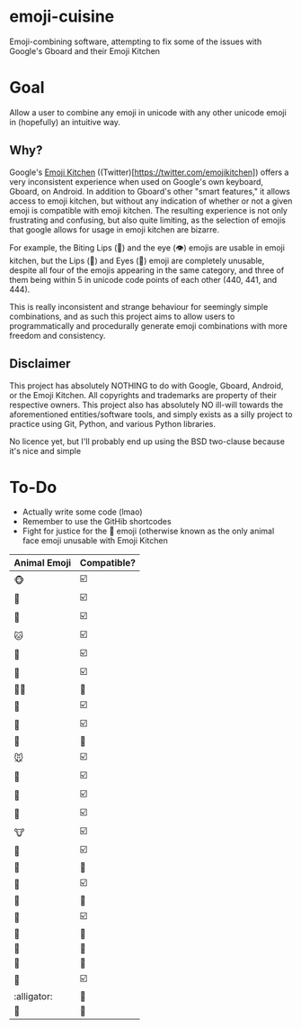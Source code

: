 # emoji-cuisine
Emoji-combining software, attempting to fix some of the issues with Google's Gboard and their Emoji Kitchen

# Goal
Allow a user to combine any emoji in unicode with any other unicode emoji in (hopefully) an intuitive way.

## Why?
Google's [Emoji Kitchen](https://www.google.com/search?q=emoji+kitchen) ((Twitter)[https://twitter.com/emojikitchen]) offers a very inconsistent experience when used on Google's own keyboard, Gboard, on Android. In addition to Gboard's other "smart features," it allows access to emoji kitchen, but without any indication of whether or not a given emoji is compatible with emoji kitchen. The resulting experience is not only frustrating and confusing, but also quite limiting, as the selection of emojis that google allows for usage in emoji kitchen are bizarre.

For example, the Biting Lips (🫦) and the eye (👁️) emojis are usable in emoji kitchen, but the Lips (👄) and Eyes (👀) emoji are completely unusable, despite all four of the emojis appearing in the same category, and three of them being within 5 in unicode code points of each other (440, 441, and 444).

This is really inconsistent and strange behaviour for seemingly simple combinations, and as such this project aims to allow users to programmatically and procedurally generate emoji combinations with more freedom and consistency.

## Disclaimer
This project has absolutely NOTHING to do with Google, Gboard, Android, or the Emoji Kitchen. All copyrights and trademarks are property of their respective owners. This project also has absolutely NO ill-will towards the aforementioned entities/software tools, and simply exists as a silly project to practice using Git, Python, and various Python libraries.

No licence yet, but I'll probably end up using the BSD two-clause because it's nice and simple

# To-Do
- Actually write some code (lmao)
- Remember to use the GitHib shortcodes
- Fight for justice for the :hamster: emoji (otherwise known as the only animal face emoji unusable with Emoji Kitchen

| Animal Emoji | Compatible? |
| ------------ | ----------- |
| :monkey_face: | :ballot_box_with_check: |
| :lion: | :ballot_box_with_check: |
| :tiger: | :ballot_box_with_check: |
| :cat: | :ballot_box_with_check: |
| :dog: | :ballot_box_with_check: |
| :bear: | :ballot_box_with_check: |
| :polar_bear: | :no_entry_sign: |
| :koala: | :ballot_box_with_check: |
| :panda_face: | :ballot_box_with_check: |
| :hamster: | :no_entry_sign: |
| :mouse: | :ballot_box_with_check: |
| :rabbit: | :ballot_box_with_check: |
| :fox_face: | :ballot_box_with_check: |
| :raccoon: | :ballot_box_with_check: |
| :cow: | :ballot_box_with_check: |
| :pig: | :ballot_box_with_check: |
| :zebra: | :no_entry_sign: |
| :unicorn: | :ballot_box_with_check: |
| :horse: | :no_entry_sign: |
| :frog: | :ballot_box_with_check: |
| :lizard: | :no_entry_sign: |
| :t-rex: | :no_entry_sign: |
| :sauropod: | :no_entry_sign: |
| :turtle: | :ballot_box_with_check: |
| :alligator: | :no_entry_sign: |
| :snake: | :no_entry_sign: |
